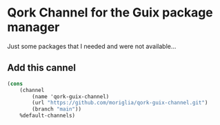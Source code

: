 # Qork Channel for the Guix package manager

Just some packages that I needed and were not available...

## Add this cannel

```scm
(cons 
	(channel
		(name 'qork-guix-channel)
		(url "https://github.com/moriglia/qork-guix-channel.git")
		(branch "main"))
	%default-channels)
```
